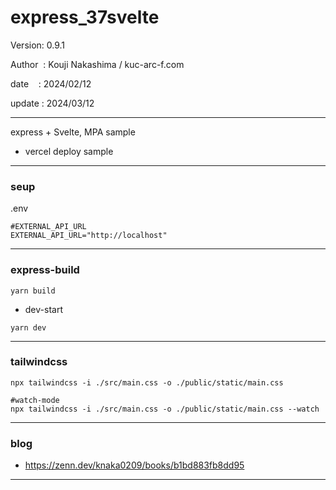 ﻿# express_37svelte

 Version: 0.9.1

 Author  : Kouji Nakashima / kuc-arc-f.com

 date    : 2024/02/12

 update : 2024/03/12 

***

express + Svelte, MPA sample

* vercel deploy sample
***
### seup

.env
```
#EXTERNAL_API_URL
EXTERNAL_API_URL="http://localhost"
```

***
### express-build

```
yarn build
```
* dev-start
```
yarn dev
```

***
### tailwindcss

```
npx tailwindcss -i ./src/main.css -o ./public/static/main.css

#watch-mode
npx tailwindcss -i ./src/main.css -o ./public/static/main.css --watch
``` 


***
### blog

* https://zenn.dev/knaka0209/books/b1bd883fb8dd95

***

